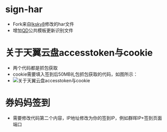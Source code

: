 # sign-har
* Fork来自[lksky8](https://github.com/lksky8/sign-har)修改的har文件
* 增加[QD](https://github.com/qd-today/qd)公共模板更新识别文件

# 关于天翼云盘accesstoken与cookie
* 两个代码都是抓包获取
* cookie需要填入签到后50MB礼包抓包获取的代码，如图所示：
* ![关于天翼云盘accesstoken与cookie](https://s3.bmp.ovh/imgs/2023/06/13/9d7c621407cb6c8d.png)

# 券妈妈签到
* 需要修改代码第二个内容，IP地址修改为你的签到IP，例如群晖IP+签到页面端口

